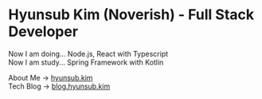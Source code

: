 # Hyunsub Kim (Noverish) - Full Stack Developer

Now I am doing... Node.js, React with Typescript     
Now I am study... Spring Framework with Kotlin

About Me -> [hyunsub.kim](https://hyunsub.kim)    
Tech Blog -> [blog.hyunsub.kim](https://blog.hyunsub.kim)

<!--
**Noverish/Noverish** is a ✨ _special_ ✨ repository because its `README.md` (this file) appears on your GitHub profile.

Here are some ideas to get you started:

- 🔭 I’m currently working on ...
- 🌱 I’m currently learning ...
- 👯 I’m looking to collaborate on ...
- 🤔 I’m looking for help with ...
- 💬 Ask me about ...
- 📫 How to reach me: ...
- 😄 Pronouns: ...
- ⚡ Fun fact: ...
-->
